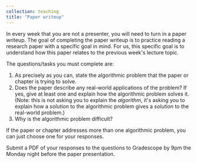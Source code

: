 ```yaml
---
collection: teaching
title: "Paper writeup"
---
```


In every week that you are not a presenter, you will need to turn in a paper writeup. The goal of completing the paper writeup is to practice
reading a research paper with a specific goal in mind. For us, this specific goal is to understand how this paper relates to the previous week's
lecture topic.

The questions/tasks you must complete are:

1. As precisely as you can, state the algorithmic problem that the paper or chapter is trying to solve.
2. Does the paper describe any real-world applications of the problem? If yes, give at least one and explain how the algorithmic problem solves it. (Note: this is not asking you to explain the *algorithm*, it's asking you to explain how a *solution* to the algorithmic problem gives a *solution* to the real-world problem.)
3. Why is the algorithmic problem difficult?

If the paper or chapter addresses more than one algorithmic problem, you can just choose one for your responses.

Submit a PDF of your responses to the questions to Gradescope by 9pm the Monday night before the paper presentation.
